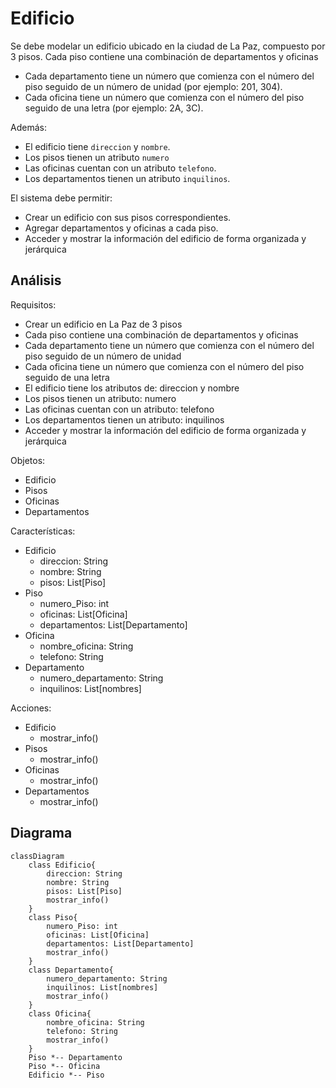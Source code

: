 # Edificio

Se debe modelar un edificio ubicado en la ciudad de La Paz, compuesto por 3 pisos. Cada piso contiene una combinación de departamentos y oficinas

- Cada departamento tiene un número que comienza con el número del piso seguido de un número de unidad (por ejemplo: 201, 304).
- Cada oficina tiene un número que comienza con el número del piso seguido de una letra (por ejemplo: 2A, 3C).

Además:

- El edificio tiene `direccion` y `nombre`.
- Los pisos tienen un atributo `numero`
- Las oficinas cuentan con un atributo `telefono`.
- Los departamentos tienen un atributo `inquilinos`.

El sistema debe permitir:

- Crear un edificio con sus pisos correspondientes.
- Agregar departamentos y oficinas a cada piso.
- Acceder y mostrar la información del edificio de forma organizada y jerárquica

## Análisis

Requisitos:

- Crear un edificio en La Paz de 3 pisos
- Cada piso contiene una combinación de departamentos y oficinas
- Cada departamento tiene un número que comienza con el número del piso seguido de un número de unidad
- Cada oficina tiene un número que comienza con el número del piso seguido de una letra
- El edificio tiene los atributos de: direccion y nombre
- Los pisos tienen un atributo: numero
- Las oficinas cuentan con un atributo: telefono
- Los departamentos tienen un atributo: inquilinos
- Acceder y mostrar la información del edificio de forma organizada y jerárquica

Objetos:

- Edificio
- Pisos
- Oficinas
- Departamentos

Características:

- Edificio
  - direccion: String
  - nombre: String
  - pisos: List[Piso]
- Piso
  - numero_Piso: int
  - oficinas: List[Oficina]
  - departamentos: List[Departamento]
- Oficina
  - nombre_oficina: String
  - telefono: String
- Departamento
  - numero_departamento: String
  - inquilinos: List[nombres]

Acciones:

- Edificio
  - mostrar_info()
- Pisos
  - mostrar_info()
- Oficinas
  - mostrar_info()
- Departamentos
  - mostrar_info()

## Diagrama

```mermaid
classDiagram
    class Edificio{
        direccion: String
        nombre: String
        pisos: List[Piso]
        mostrar_info()
    }
    class Piso{
        numero_Piso: int
        oficinas: List[Oficina]
        departamentos: List[Departamento]
        mostrar_info()
    }
    class Departamento{
        numero_departamento: String
        inquilinos: List[nombres]
        mostrar_info()
    }
    class Oficina{
        nombre_oficina: String
        telefono: String
        mostrar_info()
    }
    Piso *-- Departamento
    Piso *-- Oficina
    Edificio *-- Piso
```
